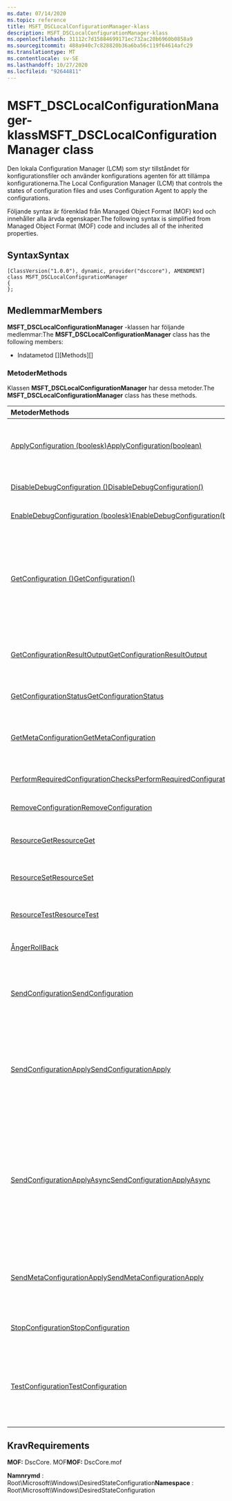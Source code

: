 ```yaml
---
ms.date: 07/14/2020
ms.topic: reference
title: MSFT_DSCLocalConfigurationManager-klass
description: MSFT_DSCLocalConfigurationManager-klass
ms.openlocfilehash: 31112c7d15884699171ec732ac20b6960b0858a9
ms.sourcegitcommit: 488a940c7c828820b36a6ba56c119f64614afc29
ms.translationtype: MT
ms.contentlocale: sv-SE
ms.lasthandoff: 10/27/2020
ms.locfileid: "92644811"
---
```

# <a name="msft_dsclocalconfigurationmanager-class"></a><span data-ttu-id="81ec2-103">MSFT_DSCLocalConfigurationManager-klass</span><span class="sxs-lookup"><span data-stu-id="81ec2-103">MSFT_DSCLocalConfigurationManager class</span></span>

<span data-ttu-id="81ec2-104">Den lokala Configuration Manager (LCM) som styr tillståndet för konfigurationsfiler och använder konfigurations agenten för att tillämpa konfigurationerna.</span><span class="sxs-lookup"><span data-stu-id="81ec2-104">The Local Configuration Manager (LCM) that controls the states of configuration files and uses Configuration Agent to apply the configurations.</span></span>

<span data-ttu-id="81ec2-105">Följande syntax är förenklad från Managed Object Format (MOF) kod och innehåller alla ärvda egenskaper.</span><span class="sxs-lookup"><span data-stu-id="81ec2-105">The following syntax is simplified from Managed Object Format (MOF) code and includes all of the inherited properties.</span></span>

## <a name="syntax"></a><span data-ttu-id="81ec2-106">Syntax</span><span class="sxs-lookup"><span data-stu-id="81ec2-106">Syntax</span></span>

```
[ClassVersion("1.0.0"), dynamic, provider("dsccore"), AMENDMENT]
class MSFT_DSCLocalConfigurationManager
{
};
```

## <a name="members"></a><span data-ttu-id="81ec2-107">Medlemmar</span><span class="sxs-lookup"><span data-stu-id="81ec2-107">Members</span></span>

<span data-ttu-id="81ec2-108">**MSFT_DSCLocalConfigurationManager** -klassen har följande medlemmar:</span><span class="sxs-lookup"><span data-stu-id="81ec2-108">The **MSFT_DSCLocalConfigurationManager** class has the following members:</span></span>

- <span data-ttu-id="81ec2-109">Indatametod []</span><span class="sxs-lookup"><span data-stu-id="81ec2-109">[Methods][]</span></span>

### <a name="methods"></a><span data-ttu-id="81ec2-110">Metoder</span><span class="sxs-lookup"><span data-stu-id="81ec2-110">Methods</span></span>

<span data-ttu-id="81ec2-111">Klassen **MSFT_DSCLocalConfigurationManager** har dessa metoder.</span><span class="sxs-lookup"><span data-stu-id="81ec2-111">The **MSFT_DSCLocalConfigurationManager** class has these methods.</span></span>

|<span data-ttu-id="81ec2-112">Metoder</span><span class="sxs-lookup"><span data-stu-id="81ec2-112">Methods</span></span> |<span data-ttu-id="81ec2-113">Beskrivning</span><span class="sxs-lookup"><span data-stu-id="81ec2-113">Description</span></span> |
|:--- |:---|
| [<span data-ttu-id="81ec2-114">ApplyConfiguration (boolesk)</span><span class="sxs-lookup"><span data-stu-id="81ec2-114">ApplyConfiguration(boolean)</span></span>](msft-dsclocalconfigurationmanager-applyconfiguration.md)| <span data-ttu-id="81ec2-115">Använder konfigurations agenten för att tillämpa den konfiguration som väntar.</span><span class="sxs-lookup"><span data-stu-id="81ec2-115">Uses the Configuration Agent to apply the configuration that is pending.</span></span>|
| [<span data-ttu-id="81ec2-116">DisableDebugConfiguration ()</span><span class="sxs-lookup"><span data-stu-id="81ec2-116">DisableDebugConfiguration()</span></span>](msft-dsclocalconfigurationmanager-disabledebugconfiguration.md)| <span data-ttu-id="81ec2-117">Inaktiverar fel sökning av DSC-resurs.</span><span class="sxs-lookup"><span data-stu-id="81ec2-117">Disables DSC resource debugging.</span></span>|
| [<span data-ttu-id="81ec2-118">EnableDebugConfiguration (boolesk)</span><span class="sxs-lookup"><span data-stu-id="81ec2-118">EnableDebugConfiguration(boolean)</span></span>](msft-dsclocalconfigurationmanager-enabledebugconfiguration.md)| <span data-ttu-id="81ec2-119">Aktiverar fel sökning av DSC-resurs.</span><span class="sxs-lookup"><span data-stu-id="81ec2-119">Enables DSC resource debugging.</span></span>|
| [<span data-ttu-id="81ec2-120">GetConfiguration ()</span><span class="sxs-lookup"><span data-stu-id="81ec2-120">GetConfiguration()</span></span>](msft-dsclocalconfigurationmanager-getconfiguration.md)| <span data-ttu-id="81ec2-121">Skickar konfigurations dokumentet till den hanterade noden och använder **Get** -metoden för konfigurations agenten för att tillämpa konfigurationen.</span><span class="sxs-lookup"><span data-stu-id="81ec2-121">Sends the configuration document to the managed node and uses the **Get** method of the Configuration Agent to apply the configuration.</span></span>|
| [<span data-ttu-id="81ec2-122">GetConfigurationResultOutput</span><span class="sxs-lookup"><span data-stu-id="81ec2-122">GetConfigurationResultOutput</span></span>](msft-dsclocalconfigurationmanager-getconfigurationresultoutput.md)| <span data-ttu-id="81ec2-123">Hämtar konfigurations agentens utdata som är relaterade till ett speciellt jobb.</span><span class="sxs-lookup"><span data-stu-id="81ec2-123">Gets the Configuration Agent output relating to a specific job.</span></span>|
| [<span data-ttu-id="81ec2-124">GetConfigurationStatus</span><span class="sxs-lookup"><span data-stu-id="81ec2-124">GetConfigurationStatus</span></span>](msft-dsclocalconfigurationmanager-getconfigurationstatus.md)| <span data-ttu-id="81ec2-125">Hämta konfigurations status historik.</span><span class="sxs-lookup"><span data-stu-id="81ec2-125">Get the configuration status history.</span></span>|
| [<span data-ttu-id="81ec2-126">GetMetaConfiguration</span><span class="sxs-lookup"><span data-stu-id="81ec2-126">GetMetaConfiguration</span></span>](msft-dsclocalconfigurationmanager-getmetaconfiguration.md)| <span data-ttu-id="81ec2-127">Hämtar de LCM-inställningar som används för att kontrol lera konfigurations agenten.</span><span class="sxs-lookup"><span data-stu-id="81ec2-127">Gets the LCM settings that are used to control Configuration Agent.</span></span>|
| [<span data-ttu-id="81ec2-128">PerformRequiredConfigurationChecks</span><span class="sxs-lookup"><span data-stu-id="81ec2-128">PerformRequiredConfigurationChecks</span></span>](msft-dsclocalconfigurationmanager-performrequiredconfigurationchecks.md)| <span data-ttu-id="81ec2-129">Startar konsekvens kontrollen.</span><span class="sxs-lookup"><span data-stu-id="81ec2-129">Starts the consistency check.</span></span>|
| [<span data-ttu-id="81ec2-130">RemoveConfiguration</span><span class="sxs-lookup"><span data-stu-id="81ec2-130">RemoveConfiguration</span></span>](msft-dsclocalconfigurationmanager-removeconfiguration.md)| <span data-ttu-id="81ec2-131">Tar bort konfigurationsfilerna.</span><span class="sxs-lookup"><span data-stu-id="81ec2-131">Removes the configuration files.</span></span>|
| [<span data-ttu-id="81ec2-132">ResourceGet</span><span class="sxs-lookup"><span data-stu-id="81ec2-132">ResourceGet</span></span>](msft-dsclocalconfigurationmanager-resourceget.md)| <span data-ttu-id="81ec2-133">Anropar direkt **Get** -metoden för en DSC-resurs.</span><span class="sxs-lookup"><span data-stu-id="81ec2-133">Directly calls the **Get** method of a DSC resource.</span></span>|
| [<span data-ttu-id="81ec2-134">ResourceSet</span><span class="sxs-lookup"><span data-stu-id="81ec2-134">ResourceSet</span></span>](msft-dsclocalconfigurationmanager-resourceset.md)| <span data-ttu-id="81ec2-135">Anropar **set** -metoden för en DSC-resurs direkt.</span><span class="sxs-lookup"><span data-stu-id="81ec2-135">Directly calls the **Set** method of a DSC resource.</span></span>|
| [<span data-ttu-id="81ec2-136">ResourceTest</span><span class="sxs-lookup"><span data-stu-id="81ec2-136">ResourceTest</span></span>](msft-dsclocalconfigurationmanager-resourcetest.md)| <span data-ttu-id="81ec2-137">Anropar direkt **test** metoden för en DSC-resurs.</span><span class="sxs-lookup"><span data-stu-id="81ec2-137">Directly calls the **Test** method of a DSC resource.</span></span>|
| [<span data-ttu-id="81ec2-138">Ånger</span><span class="sxs-lookup"><span data-stu-id="81ec2-138">RollBack</span></span>](msft-dsclocalconfigurationmanager-rollback.md)| <span data-ttu-id="81ec2-139">Återställer till en tidigare konfiguration.</span><span class="sxs-lookup"><span data-stu-id="81ec2-139">Rolls back to a previous configuration.</span></span>|
| [<span data-ttu-id="81ec2-140">SendConfiguration</span><span class="sxs-lookup"><span data-stu-id="81ec2-140">SendConfiguration</span></span>](msft-dsclocalconfigurationmanager-sendconfiguration.md)| <span data-ttu-id="81ec2-141">Skickar konfigurations dokumentet till den hanterade noden och sparar det som en väntande ändring.</span><span class="sxs-lookup"><span data-stu-id="81ec2-141">Sends the configuration document to the managed node and saves it as a pending change.</span></span>|
| [<span data-ttu-id="81ec2-142">SendConfigurationApply</span><span class="sxs-lookup"><span data-stu-id="81ec2-142">SendConfigurationApply</span></span>](msft-dsclocalconfigurationmanager-sendconfigurationapply.md)| <span data-ttu-id="81ec2-143">Skickar konfigurations dokumentet till den hanterade noden och använder konfigurations agenten för att tillämpa konfigurationen.</span><span class="sxs-lookup"><span data-stu-id="81ec2-143">Sends the configuration document to the managed node and uses the Configuration Agent to apply the configuration.</span></span>|
| [<span data-ttu-id="81ec2-144">SendConfigurationApplyAsync</span><span class="sxs-lookup"><span data-stu-id="81ec2-144">SendConfigurationApplyAsync</span></span>](msft-dsclocalconfigurationmanager-sendconfigurationapplyasync.md)| <span data-ttu-id="81ec2-145">Skicka konfigurations dokumentet till den hanterade noden och börja använda konfigurations agenten för att tillämpa konfigurationen.</span><span class="sxs-lookup"><span data-stu-id="81ec2-145">Send the configuration document to the managed node and start using the Configuration Agent to apply the configuration.</span></span> <span data-ttu-id="81ec2-146">Använd GetConfigurationResultOutput för att hämta resultatet av utdata.</span><span class="sxs-lookup"><span data-stu-id="81ec2-146">Use GetConfigurationResultOutput to retrieve result output.</span></span>|
| [<span data-ttu-id="81ec2-147">SendMetaConfigurationApply</span><span class="sxs-lookup"><span data-stu-id="81ec2-147">SendMetaConfigurationApply</span></span>](msft-dsclocalconfigurationmanager-sendmetaconfigurationapply.md)| <span data-ttu-id="81ec2-148">Anger de LCM-inställningar som används för att kontrol lera konfigurations agenten.</span><span class="sxs-lookup"><span data-stu-id="81ec2-148">Sets the LCM settings that are used to control the Configuration Agent.</span></span>|
| [<span data-ttu-id="81ec2-149">StopConfiguration</span><span class="sxs-lookup"><span data-stu-id="81ec2-149">StopConfiguration</span></span>](msft-dsclocalconfigurationmanager-stopconfiguration.md)| <span data-ttu-id="81ec2-150">Stoppar den konfiguration som pågår.</span><span class="sxs-lookup"><span data-stu-id="81ec2-150">Stops the configuration that is in progress.</span></span>|
| [<span data-ttu-id="81ec2-151">TestConfiguration</span><span class="sxs-lookup"><span data-stu-id="81ec2-151">TestConfiguration</span></span>](msft-dsclocalconfigurationmanager-testconfiguration.md)| <span data-ttu-id="81ec2-152">Skickar konfigurations dokumentet till den hanterade noden och verifierar den aktuella konfigurationen mot dokumentet.</span><span class="sxs-lookup"><span data-stu-id="81ec2-152">Sends the configuration document to the managed node and verifies the current configuration against the document.</span></span>|

## <a name="requirements"></a><span data-ttu-id="81ec2-153">Krav</span><span class="sxs-lookup"><span data-stu-id="81ec2-153">Requirements</span></span>

<span data-ttu-id="81ec2-154">**MOF:** DscCore. MOF</span><span class="sxs-lookup"><span data-stu-id="81ec2-154">**MOF:** DscCore.mof</span></span>

<span data-ttu-id="81ec2-155">**Namnrymd** : Root\Microsoft\Windows\DesiredStateConfiguration</span><span class="sxs-lookup"><span data-stu-id="81ec2-155">**Namespace** : Root\Microsoft\Windows\DesiredStateConfiguration</span></span>
